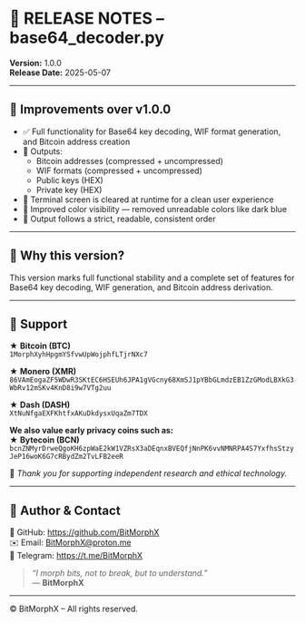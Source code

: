 # 📎 RELEASE NOTES – base64_decoder.py  
**Version:** 1.0.0  
**Release Date:** 2025-05-07

---

## 🔧 Improvements over v1.0.0

- ✅ Full functionality for Base64 key decoding, WIF format generation, and Bitcoin address creation  
- 🧠 Outputs:
  - Bitcoin addresses (compressed + uncompressed)
  - WIF formats (compressed + uncompressed)
  - Public keys (HEX)
  - Private key (HEX)
- 🧼 Terminal screen is cleared at runtime for a clean user experience  
- 🌈 Improved color visibility — removed unreadable colors like dark blue  
- 🧾 Output follows a strict, readable, consistent order

---

## 🎯 Why this version?

This version marks full functional stability and a complete set of features for Base64 key decoding, WIF generation, and Bitcoin address derivation.

---

## 🍱 Support

★ **Bitcoin (BTC)**  
`1MorphXyhHpgmYSfvwUpWojphfLTjrNXc7`

★ **Monero (XMR)**  
`86VAmEogaZF5WDwR3SKtEC6HSEUh6JPA1gVGcny68XmSJ1pYBbGLmdzEB1ZzGModLBXkG3WbRv12mSKv4KnD8i9w7VTg2uu`

★ **Dash (DASH)**  
`XtNuNfgaEXFKhtfxAKuDkdysxUqaZm7TDX`

**We also value early privacy coins such as:**  
★ **Bytecoin (BCN)**  
`bcnZNMyrDrweQgoKH6zpWaE2kW1VZRsX3aDEqnxBVEQfjNnPK6vvNMNRPA4S7YxfhsStzyJeP16woK6G7cRBydZm2TvLFB2eeR`

🙏 *Thank you for supporting independent research and ethical technology.*

---

## 👤 Author & Contact

🔗 GitHub: https://github.com/BitMorphX  
✉️ Email: BitMorphX@proton.me  
💬 Telegram: https://t.me/BitMorphX

> _“I morph bits, not to break, but to understand.”_  
> — **BitMorphX**

---

© BitMorphX – All rights reserved.